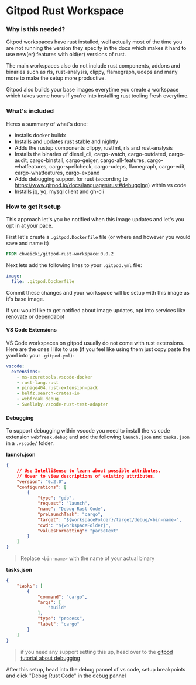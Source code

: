 # Gitpod Rust Workspace

### Why is this needed?

Gitpod workspaces have rust installed, well actually most of the time you are not running the version they specify in the docs which makes it hard to use new(er) features with old(er) versions of rust.

The main workspaces also do not include rust components, addons and binaries such as rls, rust-analysis, clippy, flamegraph, udeps and many more to make the setup more productive.

Gitpod also builds your base images everytime you create a workspace which takes some hours if you're into installing rust tooling fresh everytime.

### What's included

Heres a summary of what's done:
 - installs docker buildx
 - Installs and updates rust stable and nightly
 - Adds the rustup components clippy, rustfmt, rls and rust-analysis
 - Installs the binaries of diesel_cli, cargo-watch, cargo-outdated, cargo-audit, cargo-binstall, cargo-geiger, cargo-all-features, cargo-whatfeatures, cargo-spellcheck, cargo-udeps, flamegraph, cargo-edit, cargo-whatfeatures, cargo-expand
 - Adds debugging support for rust (according to https://www.gitpod.io/docs/languages/rust#debugging) within vs code
 - Installs jq, yq, mysql client and gh-cli

### How to get it setup

This approach let's you be notified when this image updates and let's you opt in at your pace.

First let's create a `.gitpod.Dockerfile` file (or where and however you would save and name it)
```dockerfile
FROM chweicki/gitpod-rust-workspace:0.0.2
```

Next lets add the following lines to your `.gitpod.yml` file:
```yml
image:
  file: .gitpod.Dockerfile
```

Commit these changes and your workspace will be setup with this image as it's base image.

If you would like to get notified about image updates, opt into services like [renovate](https://www.whitesourcesoftware.com/free-developer-tools/renovate/) or [dependabot](https://docs.github.com/en/code-security/supply-chain-security/managing-vulnerabilities-in-your-projects-dependencies/configuring-dependabot-security-updates)


#### VS Code Extensions

VS Code workspaces on gitpod usually do not come with rust extensions. Here are the ones I like to use (if you feel like using them just copy paste the yaml into your `.gitpod.yml`):
```yml
vscode:
  extensions:
    - ms-azuretools.vscode-docker
    - rust-lang.rust
    - pinage404.rust-extension-pack
    - belfz.search-crates-io
    - webfreak.debug
    - Swellaby.vscode-rust-test-adapter
```


#### Debugging

To support debugging within vscode you need to install the vs code extension `webfreak.debug` and add the following `launch.json` and `tasks.json` in a `.vscode/` folder.

__launch.json__
```json
{
    // Use IntelliSense to learn about possible attributes.
    // Hover to view descriptions of existing attributes.
    "version": "0.2.0",
    "configurations": [
        {
            "type": "gdb",
            "request": "launch",
            "name": "Debug Rust Code",
            "preLaunchTask": "cargo",
            "target": "${workspaceFolder}/target/debug/<bin-name>",
            "cwd": "${workspaceFolder}",
            "valuesFormatting": "parseText"
        }
    ]
}
```
> Replace `<bin-name>` with the name of your actual binary


__tasks.json__
```tasks.json
{
    "tasks": [
        {
            "command": "cargo",
            "args": [
                "build"
            ],
            "type": "process",
            "label": "cargo"
        }
    ]
}
```

> if you need any support setting this up, head over to the [gitpod tutorial about debugging](https://www.gitpod.io/docs/languages/rust#debugging)

After this setup, head into the debug pannel of vs code, setup breakpoints and click "Debug Rust Code" in the debug pannel
